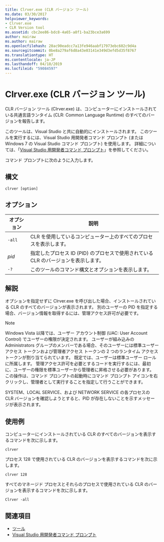 ```yaml
---
title: Clrver.exe (CLR バージョン ツール)
ms.date: 03/30/2017
helpviewer_keywords:
- Clrver.exe
- CLR Version tool
ms.assetid: cbc2ee86-bdc8-4a65-a8f1-ba23bce3a699
author: mairaw
ms.author: mairaw
ms.openlocfilehash: 28ac90eadcc7a13fe946aabf17973ebc602c9d4a
ms.sourcegitcommit: 0be8a279af6d8a43e03141e349d3efd5d35f8767
ms.translationtype: HT
ms.contentlocale: ja-JP
ms.lasthandoff: 04/18/2019
ms.locfileid: "59084597"
---
```

# <a name="clrverexe-clr-version-tool"></a>Clrver.exe (CLR バージョン ツール)
CLR バージョン ツール (Clrver.exe) は、コンピューターにインストールされている共通言語ランタイム (CLR: Common Language Runtime) のすべてのバージョンを報告します。  
  
 このツールは、Visual Studio と共に自動的にインストールされます。 このツールを実行するには、Visual Studio 用開発者コマンド プロンプト (または Windows 7 の Visual Studio コマンド プロンプト) を使用します。 詳細については、「[Visual Studio 用開発者コマンド プロンプト](../../../docs/framework/tools/developer-command-prompt-for-vs.md)」を参照してください。  
  
 コマンド プロンプトに次のように入力します。  
  
## <a name="syntax"></a>構文  
  
```  
clrver [option]  
```  
  
## <a name="options"></a>オプション  
  
|オプション|説明|  
|------------|-----------------|  
|`-all`|CLR を使用しているコンピューター上のすべてのプロセスを表示します。|  
|*pid*|指定したプロセス ID (PID) のプロセスで使用されている CLR のバージョンを表示します。|  
|`-?`|このツールのコマンド構文とオプションを表示します。|  
  
## <a name="remarks"></a>解説  
 オプションを指定せずに Clrver.exe を呼び出した場合、インストールされている CLR のすべてのバージョンが表示されます。 別のユーザーの PID を指定する場合、バージョン情報を取得するには、管理アクセス許可が必要です。  
  
> [!NOTE]
>  Windows Vista 以降では、ユーザー アカウント制御 (UAC: User Account Control) でユーザーの権限が決定されます。 ユーザーが組み込みの Administrators グループのメンバーである場合、そのユーザーには標準ユーザー アクセス トークンおよび管理者アクセス トークンの 2 つのランタイム アクセス トークンが割り当てられています。 既定では、ユーザーは標準ユーザー ロールに所属します。 管理アクセス許可を必要とするコードを実行するには、最初に、ユーザーの権限を標準ユーザーから管理者に昇格させる必要があります。 この操作は、コマンド プロンプトの起動時にコマンド プロンプト アイコンを右クリックし、管理者として実行することを指定して行うことができます。  
  
 SYSTEM、LOCAL SERVICE、および NETWORK SERVICE の各プロセスの CLR バージョンを確認しようとすると、PID が存在しないことを示すメッセージが表示されます。  
  
## <a name="examples"></a>使用例  
 コンピューターにインストールされている CLR のすべてのバージョンを表示するコマンドを次に示します。  
  
 `clrver`  
  
 プロセス 128 で使用されている CLR のバージョンを表示するコマンドを次に示します。  
  
 `clrver 128`  
  
 すべてのマネージド プロセスとそれらのプロセスで使用されている CLR のバージョンを表示するコマンドを次に示します。  
  
 `Clrver -all`  
  
## <a name="see-also"></a>関連項目

- [ツール](../../../docs/framework/tools/index.md)
- [Visual Studio 用開発者コマンド プロンプト](../../../docs/framework/tools/developer-command-prompt-for-vs.md)
